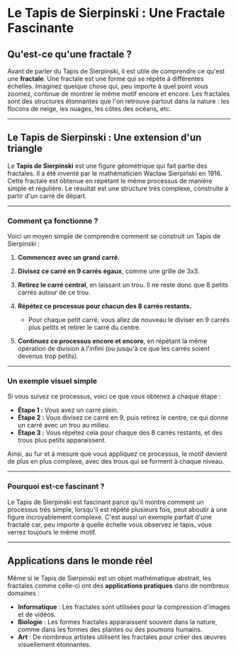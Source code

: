 # Le Tapis de Sierpinski : Une Fractale Fascinante

## Qu'est-ce qu'une fractale ?

Avant de parler du Tapis de Sierpinski, il est utile de comprendre ce qu'est une **fractale**. Une fractale est une forme qui se répète à différentes échelles. Imaginez quelque chose qui, peu importe à quel point vous zoomez, continue de montrer le même motif encore et encore. Les fractales sont des structures étonnantes que l'on retrouve partout dans la nature : les flocons de neige, les nuages, les côtes des océans, etc.

---

## Le Tapis de Sierpinski : Une extension d'un triangle

Le **Tapis de Sierpinski** est une figure géométrique qui fait partie des fractales. Il a été inventé par le mathématicien Wacław Sierpiński en 1916. Cette fractale est obtenue en répétant le même processus de manière simple et régulière. Le résultat est une structure très complexe, construite à partir d'un carré de départ.

---

### Comment ça fonctionne ?

Voici un moyen simple de comprendre comment se construit un Tapis de Sierpinski :

1. **Commencez avec un grand carré.**
   
2. **Divisez ce carré en 9 carrés égaux**, comme une grille de 3x3.
   
3. **Retirez le carré central**, en laissant un trou. Il ne reste donc que 8 petits carrés autour de ce trou.

4. **Répétez ce processus pour chacun des 8 carrés restants.**
    - Pour chaque petit carré, vous allez de nouveau le diviser en 9 carrés plus petits et retirer le carré du centre.

5. **Continuez ce processus encore et encore**, en répétant la même opération de division à l'infini (ou jusqu'à ce que les carrés soient devenus trop petits).

---

### Un exemple visuel simple

Si vous suivez ce processus, voici ce que vous obtenez à chaque étape :

- **Étape 1 :** Vous avez un carré plein.
- **Étape 2 :** Vous divisez ce carré en 9, puis retirez le centre, ce qui donne un carré avec un trou au milieu.
- **Étape 3 :** Vous répétez cela pour chaque des 8 carrés restants, et des trous plus petits apparaissent.

Ainsi, au fur et à mesure que vous appliquez ce processus, le motif devient de plus en plus complexe, avec des trous qui se forment à chaque niveau.

---

### Pourquoi est-ce fascinant ?

Le Tapis de Sierpinski est fascinant parce qu'il montre comment un processus très simple, lorsqu'il est répété plusieurs fois, peut aboutir à une figure incroyablement complexe. C'est aussi un exemple parfait d'une fractale car, peu importe à quelle échelle vous observez le tapis, vous verrez toujours le même motif.

---

## Applications dans le monde réel

Même si le Tapis de Sierpinski est un objet mathématique abstrait, les fractales comme celle-ci ont des **applications pratiques** dans de nombreux domaines :
- **Informatique** : Les fractales sont utilisées pour la compression d'images et de vidéos.
- **Biologie** : Les formes fractales apparaissent souvent dans la nature, comme dans les formes des plantes ou des poumons humains.
- **Art** : De nombreux artistes utilisent les fractales pour créer des œuvres visuellement étonnantes.
